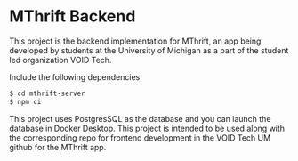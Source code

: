 # MThrift Backend
This project is the backend implementation for MThrift, an
app being developed by students at the University of Michigan as a part of
the student led organization VOID Tech. 

Include the following dependencies:
```bash
$ cd mthrift-server
$ npm ci
```
This project uses PostgresSQL as the database and you can launch the database 
in Docker Desktop. 
This project is intended to be used along with the corresponding repo for
frontend development in the VOID Tech UM github for the MThrift app. 
